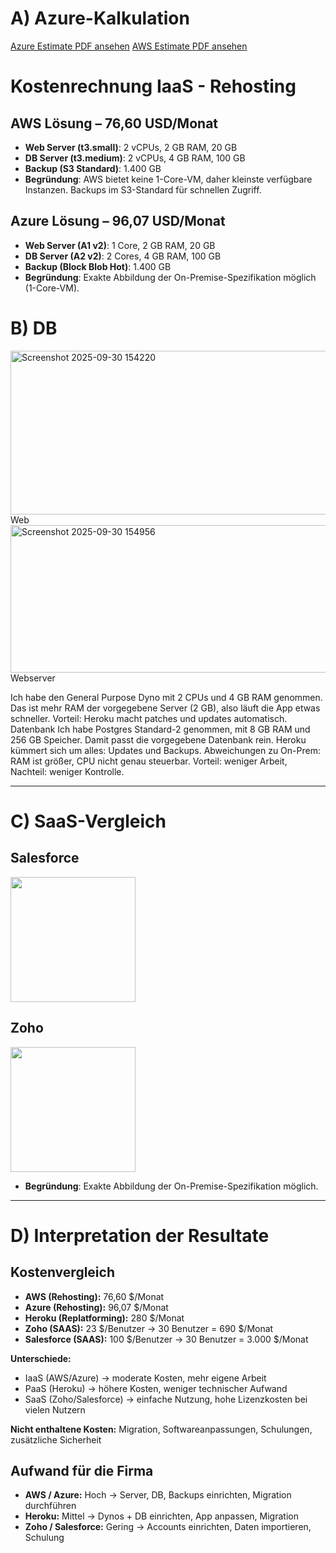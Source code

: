 # A) Azure-Kalkulation  
[ Azure Estimate PDF ansehen](ExportedEstimateAzureKN10.pdf)
[ AWS Estimate PDF ansehen](ExportedEstimateAWSKN10.pdf)

# Kostenrechnung IaaS - Rehosting

## AWS Lösung – 76,60 USD/Monat
- **Web Server (t3.small)**: 2 vCPUs, 2 GB RAM, 20 GB
- **DB Server (t3.medium)**: 2 vCPUs, 4 GB RAM, 100 GB
- **Backup (S3 Standard)**: 1.400 GB 
- **Begründung**: AWS bietet keine 1-Core-VM, daher kleinste verfügbare Instanzen. Backups im S3-Standard für schnellen Zugriff.  

## Azure Lösung – 96,07 USD/Monat
- **Web Server (A1 v2)**: 1 Core, 2 GB RAM, 20 GB
- **DB Server (A2 v2)**: 2 Cores, 4 GB RAM, 100 GB
- **Backup (Block Blob Hot)**: 1.400 GB 
- **Begründung**: Exakte Abbildung der On-Premise-Spezifikation möglich (1-Core-VM).  

# B) DB
<img width="1496" height="262" alt="Screenshot 2025-09-30 154220" src="https://github.com/user-attachments/assets/050e801a-722a-448e-a719-bb364215ece6" />
 Web<img width="1494" height="236" alt="Screenshot 2025-09-30 154956" src="https://github.com/user-attachments/assets/10ed1151-4d8c-43f6-afd8-f92f159381e0" />
Webserver

Ich habe den General Purpose Dyno mit 2 CPUs und 4 GB RAM genommen.
Das ist mehr RAM der vorgegebene Server (2 GB), also läuft die App etwas schneller.
Vorteil: Heroku macht patches und updates automatisch.
Datenbank
Ich habe Postgres Standard-2 genommen, mit 8 GB RAM und 256 GB Speicher.
Damit passt die vorgegebene Datenbank rein.
Heroku kümmert sich um alles: Updates und Backups.
Abweichungen zu On-Prem:
RAM ist größer, CPU nicht genau steuerbar.
Vorteil: weniger Arbeit, Nachteil: weniger Kontrolle.

---

# C) SaaS-Vergleich  

## Salesforce  
<img width="200" src="https://github.com/user-attachments/assets/9c3da3e9-8758-403f-9258-71341f665dd6" />  

## Zoho  
<img width="200" src="https://github.com/user-attachments/assets/4bc48826-0027-43df-8a60-3638fd11a823" />  

- **Begründung**: Exakte Abbildung der On-Premise-Spezifikation möglich.  

---


# D) Interpretation der Resultate

## Kostenvergleich

- **AWS (Rehosting):** 76,60 $/Monat  
- **Azure (Rehosting):** 96,07 $/Monat  
- **Heroku (Replatforming):** 280 $/Monat  
- **Zoho (SAAS):** 23 $/Benutzer → 30 Benutzer = 690 $/Monat  
- **Salesforce (SAAS):** 100 $/Benutzer → 30 Benutzer = 3.000 $/Monat  

**Unterschiede:**  
- IaaS (AWS/Azure) → moderate Kosten, mehr eigene Arbeit  
- PaaS (Heroku) → höhere Kosten, weniger technischer Aufwand  
- SaaS (Zoho/Salesforce) → einfache Nutzung, hohe Lizenzkosten bei vielen Nutzern  

**Nicht enthaltene Kosten:** Migration, Softwareanpassungen, Schulungen, zusätzliche Sicherheit  

## Aufwand für die Firma

- **AWS / Azure:** Hoch → Server, DB, Backups einrichten, Migration durchführen  
- **Heroku:** Mittel → Dynos + DB einrichten, App anpassen, Migration  
- **Zoho / Salesforce:** Gering → Accounts einrichten, Daten importieren, Schulung  
